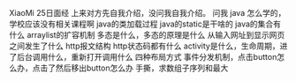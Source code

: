 XiaoMi 25日面经
上来对方先自我介绍，没问我自我介绍。
问我 java 怎么学的，学校应该没有相关课程啊
java的类加载过程
java的static是干啥的
java的集合有什么
arraylist的扩容机制
多态是什么，多态的原理是什么
从输入网址到显示网页之间发生了什么
http报文结构
http状态码都有什么
activity是什么，生命周期，进了后台调用什么，重新打开调用什么
四种布局方式
事件分发机制，点击button怎么办，点击了然后移出button怎么办
手撕，求数组子序列和最大
